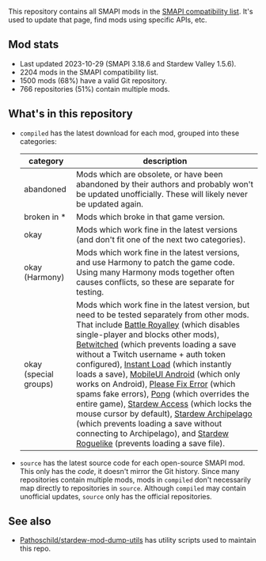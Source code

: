 This repository contains all SMAPI mods in the [SMAPI compatibility list](https://stardewvalleywiki.com/Modding:SMAPI_compatibility).
It's used to update that page, find mods using specific APIs, etc.

## Mod stats
* Last updated 2023-10-29 (SMAPI 3.18.6 and Stardew Valley 1.5.6).
* 2204 mods in the SMAPI compatibility list.
* 1500 mods (68%) have a valid Git repository.
* 766 repositories (51%) contain multiple mods.

## What's in this repository
* `compiled` has the latest download for each mod, grouped into these categories:

  category       | description
  -------------- | -----------
  abandoned      | Mods which are obsolete, or have been abandoned by their authors and probably won't be updated unofficially. These will likely never be updated again.
  broken in \*   | Mods which broke in that game version.
  okay           | Mods which work fine in the latest versions (and don't fit one of the next two categories).
  okay (Harmony) | Mods which work fine in the latest versions, and use Harmony to patch the game code. Using many Harmony mods together often causes conflicts, so these are separate for testing.
  okay (special groups) | Mods which work fine in the latest version, but need to be tested separately from other mods. That include [Battle Royalley](https://www.nexusmods.com/stardewvalley/mods/9891) (which disables single-player and blocks other mods), [Betwitched](https://www.nexusmods.com/stardewvalley/mods/10172) (which prevents loading a save without a Twitch username + auth token configured), [Instant Load](https://www.nexusmods.com/stardewvalley/mods/16253) (which instantly loads a save), [MobileUI Android](https://www.nexusmods.com/stardewvalley/mods/17652) (which only works on Android), [Please Fix Error](https://www.nexusmods.com/stardewvalley/mods/6492) (which spams fake errors), [Pong](https://www.nexusmods.com/stardewvalley/mods/1994) (which overrides the entire game), [Stardew Access](https://www.nexusmods.com/stardewvalley/mods/10319) (which locks the mouse cursor by default), [Stardew Archipelago](https://www.nexusmods.com/stardewvalley/mods/16087) (which prevents loading a save without connecting to Archipelago), and [Stardew Roguelike](https://www.nexusmods.com/stardewvalley/mods/13614) (prevents loading a save file).

* `source` has the latest source code for each open-source SMAPI mod. This only has the _code_, it
  doesn't mirror the Git history. Since many repositories contain multiple mods, mods in `compiled`
  don't necessarily map directly to repositories in `source`. Although `compiled` may contain
  unofficial updates, `source` only has the official repositories.

## See also
* [Pathoschild/stardew-mod-dump-utils](https://github.com/Pathoschild/stardew-mod-dump-utils) has
  utility scripts used to maintain this repo.
